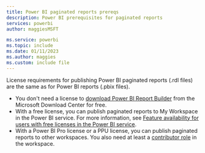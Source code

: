```yaml
---
title: Power BI paginated reports prereqs
description: Power BI prerequisites for paginated reports
services: powerbi
author: maggiesMSFT

ms.service: powerbi
ms.topic: include
ms.date: 01/11/2023
ms.author: maggies
ms.custom: include file
---
```


License requirements for publishing Power BI paginated reports (.rdl files) are the same as for Power BI reports (.pbix files).

- You don't need a license to [download Power BI Report Builder](https://go.microsoft.com/fwlink/?linkid=2086513) from the Microsoft Download Center for free.
- With a free license, you can publish paginated reports to My Workspace in the Power BI service. For more information, see [Feature availability for users with free licenses in the Power BI service](../consumer/end-user-features.md#licenses).
- With a Power BI Pro license or a PPU license, you can publish paginated reports to other workspaces. You also need at least a [contributor role](../collaborate-share/service-roles-new-workspaces.md#workspace-roles) in the workspace.